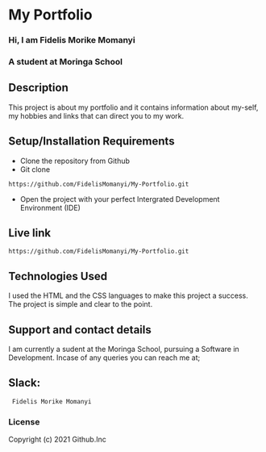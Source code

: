 # My Portfolio
### Hi, I am Fidelis Morike Momanyi
### A student at Moringa School
## Description
This project is about my portfolio and it contains information about my-self, my hobbies and links that can direct you to my work.
## Setup/Installation Requirements
* Clone the repository from Github
* Git clone
```
https://github.com/FidelisMomanyi/My-Portfolio.git
```
* Open the project with your perfect Intergrated Development Environment (IDE)
## Live link
```
https://github.com/FidelisMomanyi/My-Portfolio.git
```
## Technologies Used
I used the HTML and the CSS languages to make this project a success. The project is simple and clear to the point.
## Support and contact details
I am currently a sudent at the Moringa School, pursuing a Software in Development.
Incase of any queries you can reach me at;
## Slack: 
```
 Fidelis Morike Momanyi
```
### License
Copyright (c) 2021 Github.Inc